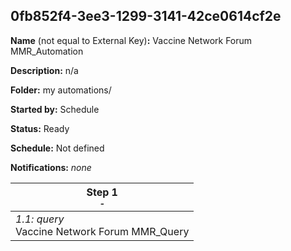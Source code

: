 ## 0fb852f4-3ee3-1299-3141-42ce0614cf2e

**Name** (not equal to External Key)**:** Vaccine Network Forum MMR_Automation

**Description:** n/a

**Folder:** my automations/

**Started by:** Schedule

**Status:** Ready

**Schedule:** Not defined

**Notifications:** _none_


| Step 1<br>_<small>-</small>_ |
| --- |
| _1.1: query_<br>Vaccine Network Forum MMR_Query |
